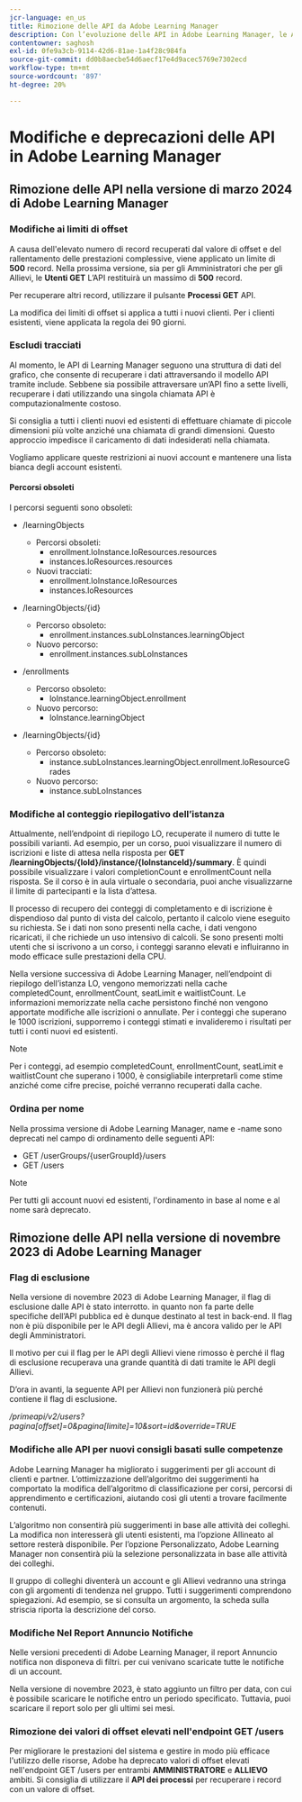 ```yaml
---
jcr-language: en_us
title: Rimozione delle API da Adobe Learning Manager
description: Con l’evoluzione delle API in Adobe Learning Manager, le API vengono periodicamente riorganizzate o aggiornate. Quando le API si evolvono, le API precedenti sono obsolete e alla fine rimosse. Questa pagina contiene le informazioni necessarie per eseguire la migrazione da versioni API obsolete a versioni API più recenti e stabili.
contentowner: saghosh
exl-id: 0fe9a3cb-9114-42d6-81ae-1a4f28c984fa
source-git-commit: dd0b8aecbe54d6aecf17e4d9acec5769e7302ecd
workflow-type: tm+mt
source-wordcount: '897'
ht-degree: 20%

---
```


# Modifiche e deprecazioni delle API in Adobe Learning Manager

## Rimozione delle API nella versione di marzo 2024 di Adobe Learning Manager

<!-- ### Changes in Rate Limits

With the next release of Adobe Learning Manager, we're restructuring API rate limits for new accounts. For existing accounts, only the Admin APIs will be rate-limited. After 90 days (about 3 months), we will restructure rate limits for all APIs, but existing accounts will be whitelisted according to current usage. Existing accounts need to revisit their learner API usage. 

For new accounts, if they want to increase the rate limits, they must contact the Customer Success team of ALM. 

#### Which APIs will be rate limited 

For new accounts, all Admin, Learner, and Search APIs will have rate limits and burst enforced.  

The API burst rate or burst limit refers to the maximum number of requests allowed to be made to an API in a short burst within a limited timeframe. 

The following table lists the rate and burst limits for the APIs.

<table>
    <tr>
        <th>API</th>
        <th>Number of requests-RPM</th>
        <th>Number of requests-Burst</th>
    </tr>
    <tr>
        <td>Admin</td>
        <td>5</td>
        <td>5</td>
    </tr>
    <tr>
        <td>Learner</td>
        <td>20</td>
        <td>5</td>
    </tr>
    <tr>
        <td>Search</td>
        <td>50</td>
        <td>5</td>
    </tr>
</table>
-->

### Modifiche ai limiti di offset

A causa dell&#39;elevato numero di record recuperati dal valore di offset e del rallentamento delle prestazioni complessive, viene applicato un limite di **500** record. Nella prossima versione, sia per gli Amministratori che per gli Allievi, le **Utenti GET** L’API restituirà un massimo di **500** record.

Per recuperare altri record, utilizzare il pulsante **Processi GET** API.

La modifica dei limiti di offset si applica a tutti i nuovi clienti. Per i clienti esistenti, viene applicata la regola dei 90 giorni.

### Escludi tracciati

Al momento, le API di Learning Manager seguono una struttura di dati del grafico, che consente di recuperare i dati attraversando il modello API tramite include. Sebbene sia possibile attraversare un’API fino a sette livelli, recuperare i dati utilizzando una singola chiamata API è computazionalmente costoso.

Si consiglia a tutti i clienti nuovi ed esistenti di effettuare chiamate di piccole dimensioni più volte anziché una chiamata di grandi dimensioni. Questo approccio impedisce il caricamento di dati indesiderati nella chiamata.

Vogliamo applicare queste restrizioni ai nuovi account e mantenere una lista bianca degli account esistenti.

#### Percorsi obsoleti

I percorsi seguenti sono obsoleti:

* /learningObjects
   * Percorsi obsoleti:
      * enrollment.loInstance.loResources.resources
      * instances.loResources.resources
   * Nuovi tracciati:
      * enrollment.loInstance.loResources
      * instances.loResources

* /learningObjects/{id}
   * Percorso obsoleto:
      * enrollment.instances.subLoInstances.learningObject
   * Nuovo percorso:
      * enrollment.instances.subLoInstances

* /enrollments
   * Percorso obsoleto:
      * loInstance.learningObject.enrollment
   * Nuovo percorso:
      * loInstance.learningObject

* /learningObjects/{id}
   * Percorso obsoleto:
      * instance.subLoInstances.learningObject.enrollment.loResourceGrades
   * Nuovo percorso:
      * instance.subLoInstances

### Modifiche al conteggio riepilogativo dell’istanza

Attualmente, nell’endpoint di riepilogo LO, recuperate il numero di tutte le possibili varianti. Ad esempio, per un corso, puoi visualizzare il numero di iscrizioni e liste di attesa nella risposta per **GET /learningObjects/{loId}/instance/{loInstanceId}/summary**. È quindi possibile visualizzare i valori completionCount e enrollmentCount nella risposta. Se il corso è in aula virtuale o secondaria, puoi anche visualizzarne il limite di partecipanti e la lista d’attesa.

Il processo di recupero dei conteggi di completamento e di iscrizione è dispendioso dal punto di vista del calcolo, pertanto il calcolo viene eseguito su richiesta. Se i dati non sono presenti nella cache, i dati vengono ricaricati, il che richiede un uso intensivo di calcoli. Se sono presenti molti utenti che si iscrivono a un corso, i conteggi saranno elevati e influiranno in modo efficace sulle prestazioni della CPU.

Nella versione successiva di Adobe Learning Manager, nell’endpoint di riepilogo dell’istanza LO, vengono memorizzati nella cache completedCount, enrollmentCount, seatLimit e waitlistCount. Le informazioni memorizzate nella cache persistono finché non vengono apportate modifiche alle iscrizioni o annullate. Per i conteggi che superano le 1000 iscrizioni, supporremo i conteggi stimati e invalideremo i risultati per tutti i conti nuovi ed esistenti.

>[!NOTE]
>
>Per i conteggi, ad esempio completedCount, enrollmentCount, seatLimit e waitlistCount che superano i 1000, è consigliabile interpretarli come stime anziché come cifre precise, poiché verranno recuperati dalla cache.

### Ordina per nome

Nella prossima versione di Adobe Learning Manager, name e -name sono deprecati nel campo di ordinamento delle seguenti API:

* GET /userGroups/{userGroupId}/users
* GET /users

>[!NOTE]
>
>Per tutti gli account nuovi ed esistenti, l&#39;ordinamento in base al nome e al nome sarà deprecato.


## Rimozione delle API nella versione di novembre 2023 di Adobe Learning Manager

### Flag di esclusione

Nella versione di novembre 2023 di Adobe Learning Manager, il flag di esclusione dalle API è stato interrotto. in quanto non fa parte delle specifiche dell’API pubblica ed è dunque destinato al test in back-end. Il flag non è più disponibile per le API degli Allievi, ma è ancora valido per le API degli Amministratori.

Il motivo per cui il flag per le API degli Allievi viene rimosso è perché il flag di esclusione recuperava una grande quantità di dati tramite le API degli Allievi.

D’ora in avanti, la seguente API per Allievi non funzionerà più perché contiene il flag di esclusione.

_/primeapi/v2/users?pagina[offset]=0&amp;pagina[limite]=10&amp;sort=id&amp;override=TRUE_

### Modifiche alle API per nuovi consigli basati sulle competenze

Adobe Learning Manager ha migliorato i suggerimenti per gli account di clienti e partner. L’ottimizzazione dell’algoritmo dei suggerimenti ha comportato la modifica dell’algoritmo di classificazione per corsi, percorsi di apprendimento e certificazioni, aiutando così gli utenti a trovare facilmente contenuti.

L’algoritmo non consentirà più suggerimenti in base alle attività dei colleghi. La modifica non interesserà gli utenti esistenti, ma l’opzione Allineato al settore resterà disponibile. Per l’opzione Personalizzato, Adobe Learning Manager non consentirà più la selezione personalizzata in base alle attività dei colleghi.

Il gruppo di colleghi diventerà un account e gli Allievi vedranno una stringa con gli argomenti di tendenza nel gruppo. Tutti i suggerimenti comprendono spiegazioni. Ad esempio, se si consulta un argomento, la scheda sulla striscia riporta la descrizione del corso.

### Modifiche Nel Report Annuncio Notifiche

Nelle versioni precedenti di Adobe Learning Manager, il report Annuncio notifica non disponeva di filtri. per cui venivano scaricate tutte le notifiche di un account.

Nella versione di novembre 2023, è stato aggiunto un filtro per data, con cui è possibile scaricare le notifiche entro un periodo specificato.  Tuttavia, puoi scaricare il report solo per gli ultimi sei mesi.

### Rimozione dei valori di offset elevati nell&#39;endpoint GET /users

Per migliorare le prestazioni del sistema e gestire in modo più efficace l&#39;utilizzo delle risorse, Adobe ha deprecato valori di offset elevati nell&#39;endpoint GET /users per entrambi **AMMINISTRATORE** e **ALLIEVO** ambiti. Si consiglia di utilizzare il **API dei processi** per recuperare i record con un valore di offset.

